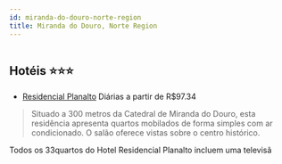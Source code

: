 ```yaml
---
id: miranda-do-douro-norte-region
title: Miranda do Douro, Norte Region
---
```


<center><img src="https://assets.cosmos-data.com/1/0afc92b9d98e81922d1e9543fb59823b/320582.jpg" alt="" /></center>


## Hotéis ⭐️⭐️⭐️

-    [Residencial Planalto](https://www.hurb.com/aud/https://www.hurb.com/hoteis/miranda-do-douro/residencial-planalto-JNP-JP792796?cmp=18055) Diárias a partir de R$97.34
   > Situado a 300 metros da Catedral de Miranda do Douro, esta residência apresenta quartos mobilados de forma simples com ar condicionado. O salão oferece vistas sobre o centro histórico.

Todos os 33quartos do Hotel Residencial Planalto incluem uma televisã
